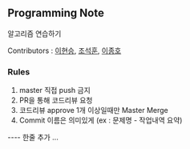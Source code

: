 ## Programming Note

알고리즘 연습하기

Contributors : [이현승](https://github.com/AsCE-hyunseung), [조석훈](https://github.com/n1tjrgns), [이종호](https://github.com/jhleed)

### Rules

1. master 직접 push 금지
2. PR을 통해 코드리뷰 요청
3. 코드리뷰 approve 1개 이상일때만 Master Merge
4. Commit 이름은 의미있게 (ex : 문제명 - 작업내역 요약)


---- 한줄 추가 ... 